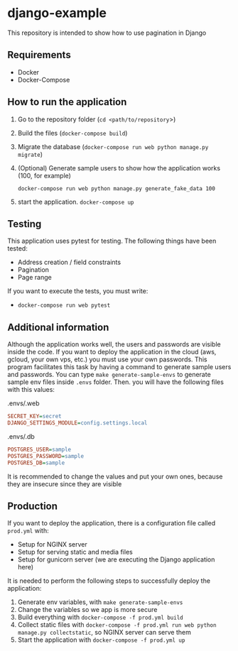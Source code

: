 # django-example

This repository is intended to show how to use pagination in Django

## Requirements

- Docker
- Docker-Compose

## How to run the application

1. Go to the repository folder (`cd <path/to/repository`>)
2. Build the files (`docker-compose build`)
3. Migrate the database (`docker-compose run web python manage.py migrate`)
4. (Optional) Generate sample users to show how the application works (100, for example)

   `docker-compose run web python manage.py generate_fake_data 100`

5. start the application. `docker-compose up`

## Testing

This application uses pytest for testing. The following things have been tested:

- Address creation / field constraints
- Pagination
- Page range

If you want to execute the tests, you must write:

- `docker-compose run web pytest`

## Additional information

Although the application works well, the users and passwords are visible inside the code. If you want to deploy the application in the cloud (aws, gcloud, your own vps, etc.) you must use your own passwords. This program facilitates this task by having a command to generate sample users and passwords. You can type `make generate-sample-envs` to generate sample env files inside `.envs` folder. Then. you will have the following files with this values:

.envs/.web

```ini
SECRET_KEY=secret
DJANGO_SETTINGS_MODULE=config.settings.local
```

.envs/.db

```ini
POSTGRES_USER=sample
POSTGRES_PASSWORD=sample
POSTGRES_DB=sample
```

It is recommended to change the values and put your own ones, because they are insecure since they are visible

## Production

If you want to deploy the application, there is a configuration file called `prod.yml` with:

- Setup for NGINX server
- Setup for serving static and media files
- Setup for gunicorn server (we are executing the Django application here)

It is needed to perform the following steps to successfully deploy the application:

1. Generate env variables, with `make generate-sample-envs`
2. Change the variables so we app is more secure
3. Build everything with `docker-compose -f prod.yml build`
4. Collect static files with `docker-compose -f prod.yml run web python manage.py collectstatic`, so NGINX server can serve them
5. Start the application with `docker-compose -f prod.yml up`
